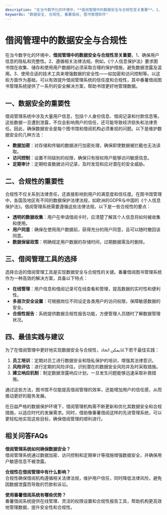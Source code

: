 ```yaml
---
description: "在当今数字化的环境中，**借阅管理中的数据安全与合规性至关重要**。1、确保用户信息的隐私和完整性。2、遵循相关法律法规。例如，《个人信息保护法》要求图书馆在收集、储存和使用用户数据时必须采取合理的保护措施，避免数据泄露及滥用。3、使用合适的技术工具来增强数据的安全性——如加密和访问控制等。以这些方面作为基础，可以有效提升借阅管理系统的信任度和合规性，其中番薯借阅图书管理系统提供了一系列的安全解决方案，帮助书馆更好地管理数据。"
keywords: "数据安全, 合规性, 番薯借阅, 图书管理软件"
---
```

# 借阅管理中的数据安全与合规性

在当今数字化的环境中，**借阅管理中的数据安全与合规性至关重要**。1、确保用户信息的隐私和完整性。2、遵循相关法律法规。例如，《个人信息保护法》要求图书馆在收集、储存和使用用户数据时必须采取合理的保护措施，避免数据泄露及滥用。3、使用合适的技术工具来增强数据的安全性——如加密和访问控制等。以这些方面作为基础，可以有效提升借阅管理系统的信任度和合规性，其中番薯借阅图书管理系统提供了一系列的安全解决方案，帮助书馆更好地管理数据。

## 一、数据安全的重要性

借阅管理系统中涉及大量用户信息，包括个人身份信息、借阅记录和付款信息等。这些数据一旦遭到泄露，不仅会影响用户的信任，还可能导致经济损失和法律责任。因此，确保数据安全是每个图书馆和借阅机构必须重视的问题。以下是维护数据安全的几种方法：

- **数据加密**：对存储和传输的数据进行加密处理，确保即使数据被拦截也无法读取。
- **访问控制**：设置不同级别的权限，确保只有授权用户能够访问敏感信息。
- **定期审计**：定期检查数据访问记录，及时发现和应对潜在的安全威胁。

## 二、合规性的重要性

合规性不仅关系到法律责任，还直接影响到用户的满意度和信任度。在图书馆管理中，各国及地区有不同的数据保护法律法规，如欧洲的GDPR与中国的《个人信息保护法》。借阅管理系统需要遵循这些法律法规，以下是一些合规性的要点：

- **透明的数据收集**：用户在申请借阅卡时，应清楚了解其个人信息将如何被收集和使用。
- **用户同意**：确保在使用用户数据前，获得充分的用户同意，且可以随时撤回该同意。
- **数据保留政策**：明确规定用户数据的存储时间，过期数据需及时删除。

## 三、借阅管理工具的选择

选择合适的借阅管理工具是实现数据安全与合规性的关键。番薯借阅图书管理系统作为一种高效的解决方案，具备以下特点：

- **在线管理**：用户信息和借阅记录可在线查看和管理，提高数据的实时性和便利性。
- **多层次安全设置**：可根据岗位不同设定各类用户的访问权限，保障敏感数据的安全。
- **合规性报告**：系统提供数据合规性报告功能，方便管理人员随时了解数据管理状况。

## 四、最佳实践与建议

为了在借阅管理中更好地实现数据安全与合规性，يمكن اتخاذ以下若干最佳实践：

1. **员工培训**：定期对员工进行数据安全和隐私保护的培训，增强其法律意识。
2. **风险评估**：进行定期的风险评估，识别潜在的数据安全风险并及时采取措施。
3. **建立响应机制**：制定数据泄露响应计划，一旦发生问题能够迅速采取补救措施。

通过这些方法，图书馆不仅能提高借阅管理的效率，还能增加用户的信任感，从而推动更好的服务发展。

在日益严格的数据保护环境下，借阅管理机构需不断更新和优化其数据安全和合规措施，以适应时代的发展需求。同时，借助像番薯借阅这样的先进管理系统，可以更轻松地实现这些目标，确保借阅管理的顺利进行。

## 相关问答FAQs

**借阅管理系统如何确保数据安全？**  
借阅管理系统通过数据加密、访问控制和定期审计等措施增强数据安全，并确保用户敏感信息不被泄露。

**合规性在借阅管理中有什么影响？**  
合规性确保借阅机构遵循相关法律法规，维护用户信任，同时降低法律风险，避免因数据泄露而导致的罚款和诉讼。

**使用番薯借阅系统有哪些优势？**  
番薯借阅系统提供在线管理、灵活的权限设置和合规性报告工具，帮助机构更高效地管理数据，提升安全性和合规性。
